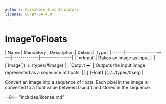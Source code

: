 ```yaml
---
authors: Formabble & contributors
license: CC-BY-SA-4.0
---
```



# ImageToFloats

<div class="sh-parameters" markdown="1">
| Name | Mandatory | Description | Default | Type |
|------|---------------------|-------------|---------|------|
| `⬅️ Input` ||Takes an image as input. | | [`Image`](../../types/#image) |
| `Output ➡️` ||Outputs the input image represented as a seqeunce of floats. | | [`[Float]`](../../types/#seq) |

</div>

Convert an image into a sequence of floats. Each pixel in the image is converted to a float value between 0 and 1 and stored in the sequence.

--8<-- "includes/license.md"


